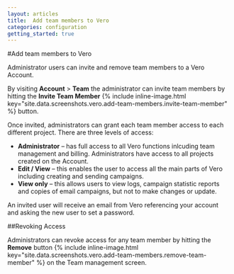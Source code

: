 ```yaml
---
layout: articles
title:  Add team members to Vero
categories: configuration
getting_started: true
---
```


#Add team members to Vero

Administrator users can invite and remove team members to a Vero Account.

By visiting **Account** > **Team** the administrator can invite team members by hitting the **Invite Team Member** {% include inline-image.html key="site.data.screenshots.vero.add-team-members.invite-team-member" %} button. 

Once invited, administrators can grant each team member access to each different project. There are three levels of access:

- 	**Administrator** –  has full access to all Vero functions inlcuding team management and billing. Administrators have access to all projects created on the Account.
- 	**Edit / View** – this enables the user to access all the main parts of Vero including creating and sending campaigns.
- 	**View only** – this allows users to view logs, campaign statistic reports and copies of email campaigns, but not to make changes or update.

An invited user will receive an email from Vero referencing your account and asking the new user to set a password.

##Revoking Access

Administrators can revoke access for any team member by hitting the **Remove** button {% include inline-image.html key="site.data.screenshots.vero.add-team-members.remove-team-member" %} on the Team management screen.


